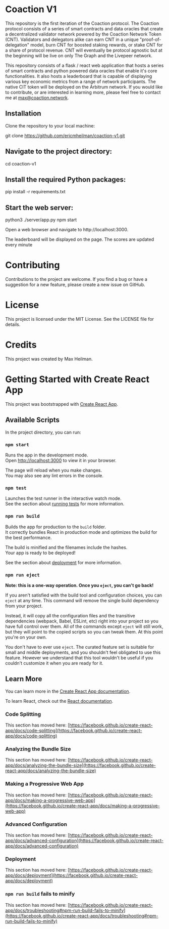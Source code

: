 # Coaction V1
This repository is the first iteration of the Coaction protocol. The Coaction protocol consists of a series of smart contracts and data oracles that create a decentralized validator network powered by the Coaction Network Token (CNT). Validators and delegators alike can earn CNT in a unique "proof-of-delegation" model, burn CNT for boosted staking rewards, or stake CNT for a share of protocol revenue. CNT will eventually be protocol agnostic but at the beginning will be live on only The Graph and the Livepeer network. 

This repository consists of a flask / react web application that hosts a series of smart contracts and python powered data oracles that enable it's core functionalities. It also hosts a leaderboard that is capable of displaying various key economic metrics from a range of network participants. The native CIT token will be deployed on the Arbitrum network. If you would like to contribute, or are interested in learning more, please feel free to contact me at max@coaction.network. 

## Installation
Clone the repository to your local machine:

git clone https://github.com/ericmheilman/coaction-v1.git

## Navigate to the project directory:

cd coaction-v1

## Install the required Python packages:

pip install -r requirements.txt


## Start the web server:

python3 ./server/app.py
npm start

Open a web browser and navigate to http://localhost:3000.

The leaderboard will be displayed on the page. The scores are updated every minute

# Contributing
Contributions to the project are welcome. If you find a bug or have a suggestion for a new feature, please create a new issue on GitHub.

# License
This project is licensed under the MIT License. See the LICENSE file for details.

# Credits
This project was created by Max Heilman.


# Getting Started with Create React App

This project was bootstrapped with [Create React App](https://github.com/facebook/create-react-app).

## Available Scripts

In the project directory, you can run:

### `npm start`

Runs the app in the development mode.\
Open [http://localhost:3000](http://localhost:3000) to view it in your browser.

The page will reload when you make changes.\
You may also see any lint errors in the console.

### `npm test`

Launches the test runner in the interactive watch mode.\
See the section about [running tests](https://facebook.github.io/create-react-app/docs/running-tests) for more information.

### `npm run build`

Builds the app for production to the `build` folder.\
It correctly bundles React in production mode and optimizes the build for the best performance.

The build is minified and the filenames include the hashes.\
Your app is ready to be deployed!

See the section about [deployment](https://facebook.github.io/create-react-app/docs/deployment) for more information.

### `npm run eject`

**Note: this is a one-way operation. Once you `eject`, you can't go back!**

If you aren't satisfied with the build tool and configuration choices, you can `eject` at any time. This command will remove the single build dependency from your project.

Instead, it will copy all the configuration files and the transitive dependencies (webpack, Babel, ESLint, etc) right into your project so you have full control over them. All of the commands except `eject` will still work, but they will point to the copied scripts so you can tweak them. At this point you're on your own.

You don't have to ever use `eject`. The curated feature set is suitable for small and middle deployments, and you shouldn't feel obligated to use this feature. However we understand that this tool wouldn't be useful if you couldn't customize it when you are ready for it.

## Learn More

You can learn more in the [Create React App documentation](https://facebook.github.io/create-react-app/docs/getting-started).

To learn React, check out the [React documentation](https://reactjs.org/).

### Code Splitting

This section has moved here: [https://facebook.github.io/create-react-app/docs/code-splitting](https://facebook.github.io/create-react-app/docs/code-splitting)

### Analyzing the Bundle Size

This section has moved here: [https://facebook.github.io/create-react-app/docs/analyzing-the-bundle-size](https://facebook.github.io/create-react-app/docs/analyzing-the-bundle-size)

### Making a Progressive Web App

This section has moved here: [https://facebook.github.io/create-react-app/docs/making-a-progressive-web-app](https://facebook.github.io/create-react-app/docs/making-a-progressive-web-app)

### Advanced Configuration

This section has moved here: [https://facebook.github.io/create-react-app/docs/advanced-configuration](https://facebook.github.io/create-react-app/docs/advanced-configuration)

### Deployment

This section has moved here: [https://facebook.github.io/create-react-app/docs/deployment](https://facebook.github.io/create-react-app/docs/deployment)

### `npm run build` fails to minify

This section has moved here: [https://facebook.github.io/create-react-app/docs/troubleshooting#npm-run-build-fails-to-minify](https://facebook.github.io/create-react-app/docs/troubleshooting#npm-run-build-fails-to-minify)
